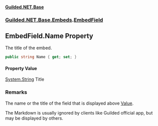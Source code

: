 
#### [Guilded.NET.Base](Guilded_NET_Base 'Guilded_NET_Base')
### [Guilded.NET.Base.Embeds](Guilded_NET_Base#Guilded_NET_Base_Embeds 'Guilded.NET.Base.Embeds').[EmbedField](EmbedField 'Guilded.NET.Base.Embeds.EmbedField')
## EmbedField.Name Property
The title of the embed.  
```csharp
public string Name { get; set; }
```

#### Property Value
[System.String](https://docs.microsoft.com/en-us/dotnet/api/System.String 'System.String')
Title
### Remarks
The name or the title of the field that is displayed above [Value](EmbedField_Value 'Guilded.NET.Base.Embeds.EmbedField.Value').



The Markdown is usually ignored by clients like Guilded official app, but may be displayed by others.
